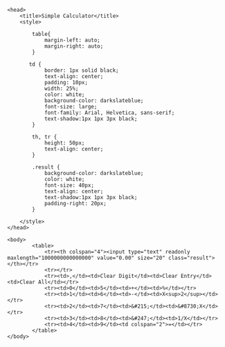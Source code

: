 <html lang="en-GB">

    <head>        
        <title>Simple Calculator</title>
        <style>

            table{
                margin-left: auto;
                margin-right: auto;
            }

           td {
                border: 1px solid black;
                text-align: center;
                padding: 10px;
                width: 25%;
                color: white;
                background-color: darkslateblue;
                font-size: large;
                font-family: Arial, Helvetica, sans-serif;
                text-shadow:1px 1px 3px black;
            }

            th, tr {
                height: 50px;
                text-align: center;
            }

            .result {
                background-color: darkslateblue;
                color: white;
                font-size: 40px;
                text-align: center;
                text-shadow:1px 1px 3px black;
                padding-right: 20px;
            }

        </style>
    </head>

    <body>
            <table>
                <tr><th colspan="4"><input type="text" readonly maxlength="1000000000000000" value="0.00" size="20" class="result"></th></tr>
                <tr></tr>
                <tr><td>,</td><td>Clear Digit</td><td>Clear Entry</td><td>Clear All</td></tr>
                <tr><td>0</td><td>5</td><td>+</td><td>%</td></tr>
                <tr><td>1</td><td>6</td><td>-</td><td>X<sup>2</sup></td></tr>
                <tr><td>2</td><td>7</td><td>&#215;</td><td>&#8730;X</td></tr>
                <tr><td>3</td><td>8</td><td>&#247;</td><td>1/X</td></tr>
                <tr><td>4</td><td>9</td><td colspan="2">=</td></tr>
            </table>
    </body>

</html>
